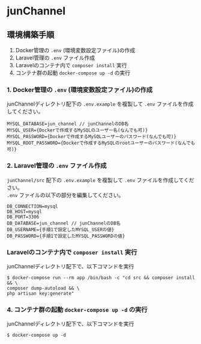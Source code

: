 # junChannel

## 環境構築手順
1. Docker管理の `.env` (環境変数設定ファイル)の作成
2. Laravel管理の `.env` ファイル作成
3. Laravelのコンテナ内で `composer install` 実行
4. コンテナ群の起動 `docker-compose up -d` の実行

### 1. Docker管理の `.env` (環境変数設定ファイル)の作成
junChannelディレクトリ配下の `.env.example` を複製して `.env` ファイルを作成してください。
```
MYSQL_DATABASE=jun_channel // junChannelのDB名
MYSQL_USER={Dockerで作成するMySQLのユーザー名(なんでも可)}
MYSQL_PASSWORD={Dockerで作成するMySQLユーザーのパスワード(なんでも可)}
MYSQL_ROOT_PASSWORD={Dockerで作成するMySQLのrootユーザーのパスワード(なんでも可)}
```

### 2. Laravel管理の `.env` ファイル作成
`junChannel/src` 配下の `.env.example` を複製して `.env` ファイルを作成してください。<br>
`.env` ファイルの以下の部分を編集してください。
```
DB_CONNECTION=mysql
DB_HOST=mysql
DB_PORT=3306
DB_DATABASE=jun_channel // junChannelのDB名
DB_USERNAME={手順1で設定したMYSQL_USERの値}
DB_PASSWORD={手順1で設定したMYSQL_PASSWORDの値}
```

### Laravelのコンテナ内で `composer install` 実行
junChannelディレクトリ配下で、以下コマンドを実行
```
$ docker-compose run --rm app /bin/bash -c "cd src && composer install && \
composer dump-autoload && \
php artisan key:generate"
```

### 4. コンテナ群の起動 `docker-compose up -d` の実行
junChannelディレクトリ配下で、以下コマンドを実行
```
$ docker-compose up -d
```
